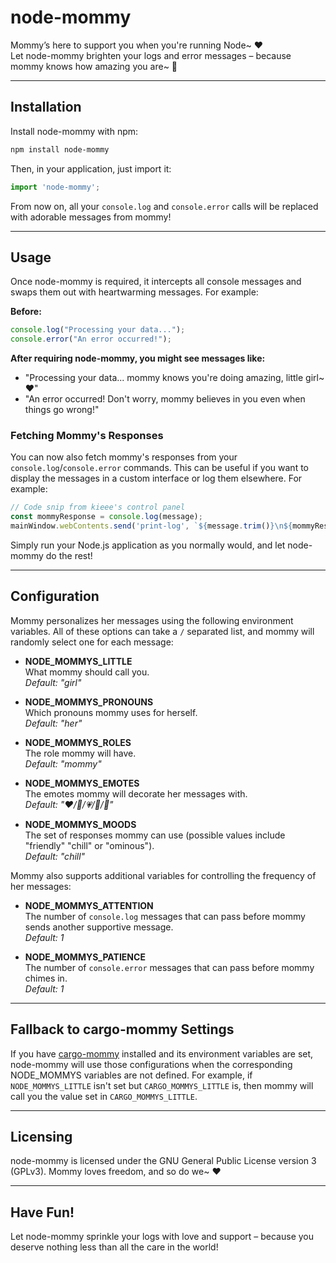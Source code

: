 # node-mommy

Mommy’s here to support you when you're running Node~ ❤️  
Let node-mommy brighten your logs and error messages – because mommy knows how amazing you are~ 💞

---

## Installation

Install node-mommy with npm:

```bash
npm install node-mommy
```

Then, in your application, just import it:

```js
import 'node-mommy';
```

From now on, all your `console.log` and `console.error` calls will be replaced with adorable messages from mommy!

---

## Usage

Once node-mommy is required, it intercepts all console messages and swaps them out with heartwarming messages. For example:

**Before:**

```js
console.log("Processing your data...");
console.error("An error occurred!");
```

**After requiring node-mommy, you might see messages like:**

- "Processing your data...
  mommy knows you're doing amazing, little girl~ ❤️"
- "An error occurred!
  Don't worry, mommy believes in you even when things go wrong!"

### Fetching Mommy's Responses

You can now also fetch mommy's responses from your `console.log`/`console.error` commands. This can be useful if you want to display the messages in a custom interface or log them elsewhere. For example:

```js
// Code snip from kieee's control panel
const mommyResponse = console.log(message);
mainWindow.webContents.send('print-log', `${message.trim()}\n${mommyResponse}`, idname);
```

Simply run your Node.js application as you normally would, and let node-mommy do the rest!

---

## Configuration

Mommy personalizes her messages using the following environment variables. All of these options can take a `/` separated list, and mommy will randomly select one for each message:

- **NODE_MOMMYS_LITTLE**  
  What mommy should call you.  
  _Default: "girl"_

- **NODE_MOMMYS_PRONOUNS**  
  Which pronouns mommy uses for herself.  
  _Default: "her"_

- **NODE_MOMMYS_ROLES**  
  The role mommy will have.  
  _Default: "mommy"_

- **NODE_MOMMYS_EMOTES**  
  The emotes mommy will decorate her messages with.  
  _Default: "❤️/💖/💗/💓/💞"_

- **NODE_MOMMYS_MOODS**  
  The set of responses mommy can use (possible values include "friendly" "chill" or "ominous").  
  _Default: "chill"_

Mommy also supports additional variables for controlling the frequency of her messages:

- **NODE_MOMMYS_ATTENTION**  
  The number of `console.log` messages that can pass before mommy sends another supportive message.  
  _Default: 1_

- **NODE_MOMMYS_PATIENCE**  
  The number of `console.error` messages that can pass before mommy chimes in.  
  _Default: 1_

---

## Fallback to cargo-mommy Settings

If you have [cargo-mommy](https://github.com/Gankra/cargo-mommy) installed and its environment variables are set, node-mommy will use those configurations when the corresponding NODE_MOMMYS variables are not defined. For example, if `NODE_MOMMYS_LITTLE` isn't set but `CARGO_MOMMYS_LITTLE` is, then mommy will call you the value set in `CARGO_MOMMYS_LITTLE`.

---

## Licensing

node-mommy is licensed under the GNU General Public License version 3 (GPLv3). Mommy loves freedom, and so do we~ ❤️

---

## Have Fun!

Let node-mommy sprinkle your logs with love and support – because you deserve nothing less than all the care in the world!
